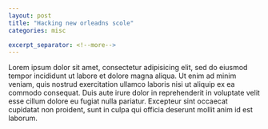 ```yaml
---
layout: post
title: "Hacking new orleadns scole"
categories: misc

excerpt_separator: <!--more-->
---
```


Lorem ipsum dolor sit amet, consectetur adipisicing elit, sed do eiusmod tempor incididunt ut labore et dolore magna aliqua. Ut enim ad minim veniam, quis 
nostrud exercitation ullamco laboris nisi ut aliquip ex ea commodo consequat. Duis aute irure dolor in reprehenderit in voluptate velit esse cillum dolore eu fugiat nulla pariatur. Excepteur sint occaecat cupidatat non proident, sunt in culpa qui officia deserunt mollit anim id est laborum.
